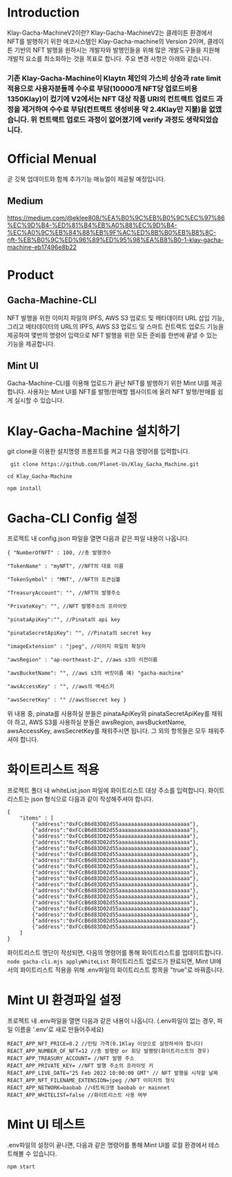 # Introduction
Klay-Gacha-MachineV2이란? 
Klay-Gacha-MachineV2는 클레이튼 환경에서 NFT를 발행하기 위한 에코시스템인 Klay-Gacha-machine의 Version 2이며, 클레이튼 기반의 NFT 발행을 원하시는 개발자와 발행인들을 위해 많은 개발도구들을 지원해 개발적 요소를 최소화하는 것을 목표로 합니다. 주요 변경 사항은 아래와 같습니다.

### 기존 Klay-Gacha-Machine이 Klaytn 체인의 가스비 상승과 rate limit 적용으로 사용자분들께 수수료 부담(10000개 NFT당 업로드비용 1350Klay)이 컸기에 V2에서는 NFT 대상 작품 URI의 컨트랙트 업로드 과정을 제거하여 수수료 부담(컨트랙트 생성비용 약 2.4Klay만 지불)을 없앴습니다. 위 컨트랙트 업로드 과정이 없어졌기에 verify 과정도 생략되었습니다.

# Official Menual
곧 깃북 업데이트와 함께 추가기능 매뉴얼이 제공될 예정입니다.
## Medium
https://medium.com/@eklee808/%EA%B0%9C%EB%B0%9C%EC%97%86%EC%9D%B4-%ED%81%B4%EB%A0%88%EC%9D%B4-%EC%A0%9C%EB%84%88%EB%9F%AC%ED%8B%B0%EB%B8%8C-nft-%EB%B0%9C%ED%96%89%ED%95%98%EA%B8%B0-1-klay-gacha-machine-eb17496e8b22


# Product
## Gacha-Machine-CLI 
NFT 발행을 위한 이미지 파일의 IPFS, AWS S3 업로드 및 메타데이터 URL 삽입 기능, 그리고 메타데이터의 URL의 IPFS, AWS S3 업로드 및 스마트 컨트랙트 업로드 기능을 제공하여 몇번의 명령어 입력으로 NFT 발행을 위한 모든 준비를 한번에 끝낼 수 있는 기능을 제공합니다.

## Mint UI 
Gacha-Machine-CLI를 이용해 업로드가 끝난 NFT를 발행하기 위한 Mint UI를 제공합니다. 사용자는 Mint UI를 NFT를 발행/판매할 웹사이트에 올려 NFT 발행/판매를 쉽게 실시할 수 있습니다.

# Klay-Gacha-Machine 설치하기​
git clone을 이용한 설치​명령 프롬프트를 켜고 다음 명령어를 입력합니다.

` git clone https://github.com/Planet-Us/Klay_Gacha_Machine.git`

`cd Klay_Gacha-Machine`

`npm install`

# Gacha-CLI Config 설정
프로젝트 내 config.json 파일을 열면 다음과 같은 파일 내용이 나옵니다.
```
{ "NumberOfNFT" : 100, //총 발행갯수  

"TokenName" : "myNFT", //NFT의 대표 이름

"TokenSymbol" : "MNT", //NFT의 토큰심볼  

"TreasuryAccount": "", //NFT의 발행주소

"PrivateKey": "", //NFT 발행주소의 프라이빗  

"pinataApiKey":"", //Pinata의 api key 

"pinataSecretApiKey": "", //Pinata의 secret key 

"imageExtension" : "jpeg", //이미지 파일의 확장자 

"awsRegion" : "ap-northeast-2", //aws s3의 리전이름 

"awsBucketName": "", //aws s3의 버킷이름 예) "gacha-machine"

"awsAccessKey" : "", //aws의 액세스키  

"awsSecretKey" : "" //aws의secret key }
```

위 내용 중, pinata를 사용하실 분들은 pinataApiKey와 pinataSecretApiKey를 채워야 하고, AWS S3를 사용하실 분들은 awsRegion, awsBucketName, awsAccessKey, awsSecretKey를 채워주시면 됩니다. 그 외의 항목들은 모두 채워주셔야 합니다.

# 화이트리스트 적용
프로젝트 폴더 내 whiteList.json 파일에 화이트리스트 대상 주소를 입력합니다.
화이트리스트는 json 형식으로 다음과 같이 작성해주셔야 합니다.
```
{
    "items" : [
        {"address":"0xFCcB6d83D02d55aaaaaaaaaaaaaaaaaaaaaaa"},
        {"address":"0xFCcB6d83D02d55aaaaaaaaaaaaaaaaaaaaaaa"},
        {"address":"0xFCcB6d83D02d55aaaaaaaaaaaaaaaaaaaaaaa"},
        {"address":"0xFCcB6d83D02d55aaaaaaaaaaaaaaaaaaaaaaa"},
        {"address":"0xFCcB6d83D02d55aaaaaaaaaaaaaaaaaaaaaaa"},
        {"address":"0xFCcB6d83D02d55aaaaaaaaaaaaaaaaaaaaaaa"},
        {"address":"0xFCcB6d83D02d55aaaaaaaaaaaaaaaaaaaaaaa"},
        {"address":"0xFCcB6d83D02d55aaaaaaaaaaaaaaaaaaaaaaa"},
        {"address":"0xFCcB6d83D02d55aaaaaaaaaaaaaaaaaaaaaaa"},
        {"address":"0xFCcB6d83D02d55aaaaaaaaaaaaaaaaaaaaaaa"},
        {"address":"0xFCcB6d83D02d55aaaaaaaaaaaaaaaaaaaaaaa"},
        {"address":"0xFCcB6d83D02d55aaaaaaaaaaaaaaaaaaaaaaa"},
        {"address":"0xFCcB6d83D02d55aaaaaaaaaaaaaaaaaaaaaaa"},
        {"address":"0xFCcB6d83D02d55aaaaaaaaaaaaaaaaaaaaaaa"},
        {"address":"0xFCcB6d83D02d55aaaaaaaaaaaaaaaaaaaaaaa"},
        {"address":"0xFCcB6d83D02d55aaaaaaaaaaaaaaaaaaaaaaa"},
        {"address":"0xFCcB6d83D02d55aaaaaaaaaaaaaaaaaaaaaaa"},
        {"address":"0xFCcB6d83D02d55aaaaaaaaaaaaaaaaaaaaaaa"}
    ]
}
```
화이트리스트 명단이 작성되면, 다음의 명령어를 통해 화이트리스트를 업데이트합니다.
`node gacha-cli.mjs applyWhiteList`
화이트리스트 업로드가 완료되면, Mint UI에서의 화이트리스트 적용을 위해 .env파일의 화이트리스트 항목을 "true"로 바꿔줍니다.

# Mint UI 환경파일 설정
프로젝트 내 .env파일을 열면 다음과 같은 내용이 나옵니다. (.env파일이 없는 경우, 파일 이름을 '.env'로 새로 만들어주세요)
```
REACT_APP_NFT_PRICE=0.2 //민팅 가격(0.1Klay 이상으로 설정하셔야 합니다)
REACT_APP_NUMBER_OF_NFT=12 //총 발행량 or 회당 발행량(화이트리스트의 경우)
REACT_APP_TREASURY_ACCOUNT= //NFT 발행 주소
REACT_APP_PRIVATE_KEY= //NFT 발행 주소의 프라이빗 키
REACT_APP_LIVE_DATE="25 Feb 2022 10:00:00 GMT" // NFT 발행을 시작할 날짜
REACT_APP_NFT_FILENAME_EXTENSION=jpeg //NFT 이미지의 형식
REACT_APP_NETWORK=baobab //네트워크명 baobab or mainnet
REACT_APP_WHITELIST=false //화이트리스트 사용 여부
```

# Mint UI 테스트
.env파일의 설정이 끝나면, 다음과 같은 명령어를 통해 Mint UI를 로컬 환경에서 테스트해볼 수 있습니다.

`npm start`
